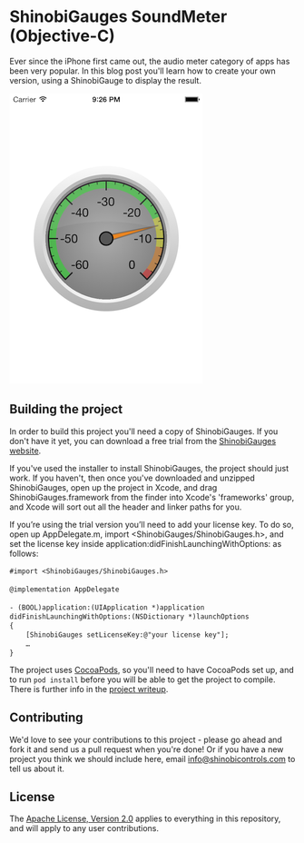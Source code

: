 ShinobiGauges SoundMeter (Objective-C)
=====================

Ever since the iPhone first came out, the audio meter category of apps has
been very popular. In this blog post you'll learn how to create your own
version, using a ShinobiGauge to display the result.

![Screenshot](screenshot.png?raw=true)

Building the project
------------------

In order to build this project you'll need a copy of ShinobiGauges. If you don't have it yet, you can download a free trial from the [ShinobiGauges website](http://www.shinobicontrols.com/ios/shinobigauges).

If you've used the installer to install ShinobiGauges, the project should just work. If you haven't, then once you've downloaded and unzipped ShinobiGauges, open up the project in Xcode, and drag ShinobiGauges.framework from the finder into Xcode's 'frameworks' group, and Xcode will sort out all the header and linker paths for you.

If you’re using the trial version you’ll need to add your license key. To do so, open up AppDelegate.m, import <ShinobiGauges/ShinobiGauges.h>, and set the license key inside application:didFinishLaunchingWithOptions: as follows:

    #import <ShinobiGauges/ShinobiGauges.h>

    @implementation AppDelegate

    - (BOOL)application:(UIApplication *)application didFinishLaunchingWithOptions:(NSDictionary *)launchOptions
    {
        [ShinobiGauges setLicenseKey:@"your license key"];
        …
    }

The project uses [CocoaPods](http://cocoapods.org/), so you'll need to have CocoaPods set up, and to run `pod install` before you will be able to get the project to compile. There is further info in the [project writeup](ShinobiGauges-SoundMeter.md).

Contributing
------------

We'd love to see your contributions to this project - please go ahead and fork it and send us a pull request when you're done! Or if you have a new project you think we should include here, email info@shinobicontrols.com to tell us about it.

License
-------

The [Apache License, Version 2.0](LICENSE) applies to everything in this repository, and will apply to any user contributions.
